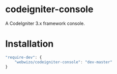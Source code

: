 # codeigniter-console
A CodeIgniter 3.x framework console.

# Installation
```js
"require-dev": {
    "webwizo/codeigniter-console": "dev-master"
}
```
